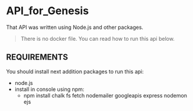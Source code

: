 # API_for_Genesis
That API was written using Node.js and other packages.

>There is no docker file. You can read how to run this api below.

REQUIREMENTS
------------

You should install next addition packages to run this api:
* node.js
* install in console using npm: 
  * npm install chalk fs fetch nodemailer googleapis express nodemon ejs
